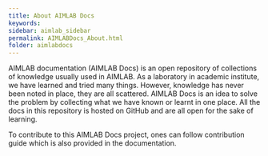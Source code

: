 ```yaml
---
title: About AIMLAB Docs
keywords: 
sidebar: aimlab_sidebar
permalink: AIMLABDocs_About.html
folder: aimlabdocs
---
```


AIMLAB documentation (AIMLAB Docs) is an open repository of collections of knowledge usually used in AIMLAB. As a laboratory in academic institute, we have learned and tried many things. However, knowledge has never been noted in place, they are all scattered. AIMLAB Docs is an idea to solve the problem by collecting what we have known or learnt in one place. All the docs in this repository is hosted on GitHub and are all open for the sake of learning.

To contribute to this AIMLAB Docs project, ones can follow contribution guide which is also provided in the documentation.

